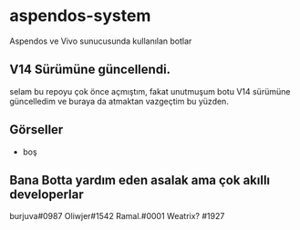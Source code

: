 # aspendos-system
Aspendos ve Vivo  sunucusunda kullanılan  botlar

## V14 Sürümüne güncellendi.
selam bu repoyu çok önce açmıştım, fakat unutmuşum botu V14 sürümüne güncelledim ve buraya da atmaktan vazgeçtim bu yüzden.



## Görseller
- boş


## Bana Botta yardım eden asalak    ama çok akıllı developerlar
burjuva#0987
Oliwjer#1542
Ramal.#0001
Weatrix?
#1927
